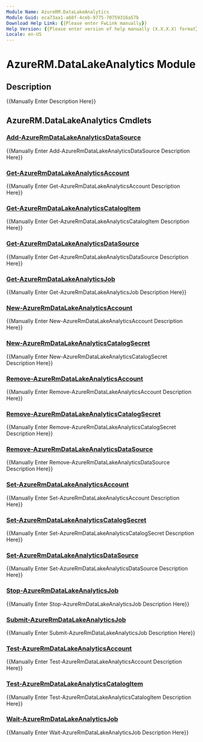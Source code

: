 ```yaml
---
Module Name: AzureRM.DataLakeAnalytics
Module Guid: eca73aa1-a68f-4ceb-9775-70759316a57b
Download Help Link: {{Please enter FwLink manually}}
Help Version: {{Please enter version of help manually (X.X.X.X) format}}
Locale: en-US
---
```


# AzureRM.DataLakeAnalytics Module
## Description
{{Manually Enter Description Here}}

## AzureRM.DataLakeAnalytics Cmdlets
### [Add-AzureRmDataLakeAnalyticsDataSource](Add-AzureRmDataLakeAnalyticsDataSource.md)
{{Manually Enter Add-AzureRmDataLakeAnalyticsDataSource Description Here}}

### [Get-AzureRmDataLakeAnalyticsAccount](Get-AzureRmDataLakeAnalyticsAccount.md)
{{Manually Enter Get-AzureRmDataLakeAnalyticsAccount Description Here}}

### [Get-AzureRmDataLakeAnalyticsCatalogItem](Get-AzureRmDataLakeAnalyticsCatalogItem.md)
{{Manually Enter Get-AzureRmDataLakeAnalyticsCatalogItem Description Here}}

### [Get-AzureRmDataLakeAnalyticsDataSource](Get-AzureRmDataLakeAnalyticsDataSource.md)
{{Manually Enter Get-AzureRmDataLakeAnalyticsDataSource Description Here}}

### [Get-AzureRmDataLakeAnalyticsJob](Get-AzureRmDataLakeAnalyticsJob.md)
{{Manually Enter Get-AzureRmDataLakeAnalyticsJob Description Here}}

### [New-AzureRmDataLakeAnalyticsAccount](New-AzureRmDataLakeAnalyticsAccount.md)
{{Manually Enter New-AzureRmDataLakeAnalyticsAccount Description Here}}

### [New-AzureRmDataLakeAnalyticsCatalogSecret](New-AzureRmDataLakeAnalyticsCatalogSecret.md)
{{Manually Enter New-AzureRmDataLakeAnalyticsCatalogSecret Description Here}}

### [Remove-AzureRmDataLakeAnalyticsAccount](Remove-AzureRmDataLakeAnalyticsAccount.md)
{{Manually Enter Remove-AzureRmDataLakeAnalyticsAccount Description Here}}

### [Remove-AzureRmDataLakeAnalyticsCatalogSecret](Remove-AzureRmDataLakeAnalyticsCatalogSecret.md)
{{Manually Enter Remove-AzureRmDataLakeAnalyticsCatalogSecret Description Here}}

### [Remove-AzureRmDataLakeAnalyticsDataSource](Remove-AzureRmDataLakeAnalyticsDataSource.md)
{{Manually Enter Remove-AzureRmDataLakeAnalyticsDataSource Description Here}}

### [Set-AzureRmDataLakeAnalyticsAccount](Set-AzureRmDataLakeAnalyticsAccount.md)
{{Manually Enter Set-AzureRmDataLakeAnalyticsAccount Description Here}}

### [Set-AzureRmDataLakeAnalyticsCatalogSecret](Set-AzureRmDataLakeAnalyticsCatalogSecret.md)
{{Manually Enter Set-AzureRmDataLakeAnalyticsCatalogSecret Description Here}}

### [Set-AzureRmDataLakeAnalyticsDataSource](Set-AzureRmDataLakeAnalyticsDataSource.md)
{{Manually Enter Set-AzureRmDataLakeAnalyticsDataSource Description Here}}

### [Stop-AzureRmDataLakeAnalyticsJob](Stop-AzureRmDataLakeAnalyticsJob.md)
{{Manually Enter Stop-AzureRmDataLakeAnalyticsJob Description Here}}

### [Submit-AzureRmDataLakeAnalyticsJob](Submit-AzureRmDataLakeAnalyticsJob.md)
{{Manually Enter Submit-AzureRmDataLakeAnalyticsJob Description Here}}

### [Test-AzureRmDataLakeAnalyticsAccount](Test-AzureRmDataLakeAnalyticsAccount.md)
{{Manually Enter Test-AzureRmDataLakeAnalyticsAccount Description Here}}

### [Test-AzureRmDataLakeAnalyticsCatalogItem](Test-AzureRmDataLakeAnalyticsCatalogItem.md)
{{Manually Enter Test-AzureRmDataLakeAnalyticsCatalogItem Description Here}}

### [Wait-AzureRmDataLakeAnalyticsJob](Wait-AzureRmDataLakeAnalyticsJob.md)
{{Manually Enter Wait-AzureRmDataLakeAnalyticsJob Description Here}}

